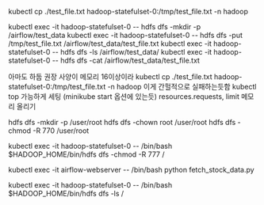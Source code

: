 kubectl cp ./test_file.txt hadoop-statefulset-0:/tmp/test_file.txt -n hadoop

kubectl exec -it hadoop-statefulset-0 -- hdfs dfs -mkdir -p /airflow/test_data
kubectl exec -it hadoop-statefulset-0 -- hdfs dfs -put /tmp/test_file.txt /airflow/test_data/test_file.txt
kubectl exec -it hadoop-statefulset-0 -- hdfs dfs -ls /airflow/test_data/
kubectl exec -it hadoop-statefulset-0 -- hdfs dfs -cat /airflow/test_data/test_file.txt

아마도 하둡 권장 사양이 메모리 16이상이라
kubectl cp ./test_file.txt hadoop-statefulset-0:/tmp/test_file.txt -n hadoop 이게 간헐적으로 실패하는듯함
kubectl top 가능하게 세팅 (minikube start 옵션에 있는듯)
resources.requests, limit 메모리 올리기

hdfs dfs -mkdir -p /user/root
hdfs dfs -chown root /user/root
hdfs dfs -chmod -R 770 /user/root

kubectl exec -it hadoop-statefulset-0 -- /bin/bash
$HADOOP_HOME/bin/hdfs dfs -chmod -R 777 /

kubectl exec -it airflow-webserver -- /bin/bash
python fetch_stock_data.py

kubectl exec -it hadoop-statefulset-0 -- /bin/bash
$HADOOP_HOME/bin/hdfs dfs -ls /
